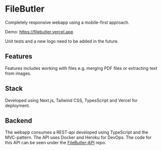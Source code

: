 # FileButler

Completely responsive webapp using a mobile-first approach. 

Demo: https://filebutler.vercel.app

Unit tests and a new logo need to be added in the future.

## Features

Features includes working with files e.g. merging PDF files or extracting text from images. 

## Stack

Developed using Next.js, Tailwind CSS, TypesScript and Vercel for deployment.

## Backend
The webapp consumes a REST-api developed using TypeScript and the MVC-pattern. The API uses Docker and Heroku for DevOps. The code for this API can be seen under the [FileButler-API](https://github.com/a-lundsgaard/FileButler-API) repo. 
